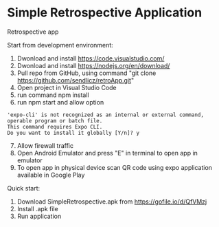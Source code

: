 # Simple Retrospective Application
Retrospective app

Start from development environment:
1. Dwonload and install https://code.visualstudio.com/
2. Dwonload and install https://nodejs.org/en/download/
3. Pull repo from GitHub, using command "git clone https://github.com/sendlicz/retroApp.git"
4. Open project in Visual Studio Code
5. run command npm install
6. run npm start and allow option 
```
'expo-cli' is not recognized as an internal or external command,
operable program or batch file.
This command requires Expo CLI.
Do you want to install it globally [Y/n]? y
```
7. Allow firewall traffic
8. Open Android Emulator and press "E" in terminal to open app in emulator
9. To open app in physical device scan QR code using expo application available in Google Play

Quick start:
1. Download SimpleRetrospective.apk from https://gofile.io/d/QfVMzj
2. Install .apk file
3. Run application
